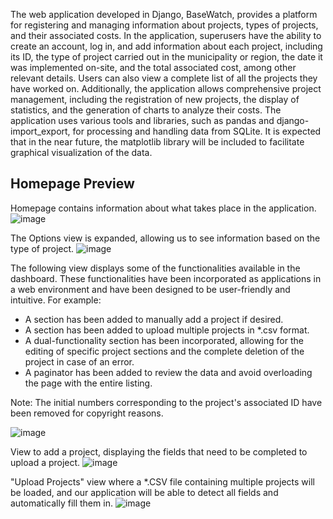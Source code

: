 The web application developed in Django, BaseWatch, provides a platform for registering and managing information about projects, types of projects, and their associated costs. In the application, superusers have the ability to create an account, log in, and add information about each project, including its ID, the type of project carried out in the municipality or region, the date it was implemented on-site, and the total associated cost, among other relevant details. Users can also view a complete list of all the projects they have worked on. Additionally, the application allows comprehensive project management, including the registration of new projects, the display of statistics, and the generation of charts to analyze their costs. The application uses various tools and libraries, such as pandas and django-import_export, for processing and handling data from SQLite. It is expected that in the near future, the matplotlib library will be included to facilitate graphical visualization of the data.

## Homepage Preview
Homepage contains information about what takes place in the application.
![image](https://user-images.githubusercontent.com/72874155/228393182-0e742a66-0f88-4b69-9097-fdc7d89eb075.png)

The Options view is expanded, allowing us to see information based on the type of project.
![image](https://user-images.githubusercontent.com/72874155/228394764-20865288-baac-4e32-9118-119f654466dd.png)


The following view displays some of the functionalities available in the dashboard. These functionalities have been incorporated as applications in a web environment and have been designed to be user-friendly and intuitive. For example:

- A section has been added to manually add a project if desired.
- A section has been added to upload multiple projects in *.csv format.
- A dual-functionality section has been incorporated, allowing for the editing of specific project sections and the complete deletion of the project in case of an error.
- A paginator has been added to review the data and avoid overloading the page with the entire listing.

Note: The initial numbers corresponding to the project's associated ID have been removed for copyright reasons.

![image](https://user-images.githubusercontent.com/72874155/228393934-28d8c516-08a4-4e2a-8b60-e8bd7883d0c9.png)

View to add a project, displaying the fields that need to be completed to upload a project.
![image](https://user-images.githubusercontent.com/72874155/228401121-5b75aa9e-9b64-464d-9401-6559ef21a208.png)

"Upload Projects" view where a *.CSV file containing multiple projects will be loaded, and our application will be able to detect all fields and automatically fill them in.
![image](https://user-images.githubusercontent.com/72874155/228401348-57d843cd-9dcd-48dd-9c1f-5eaec1cee4e4.png)



